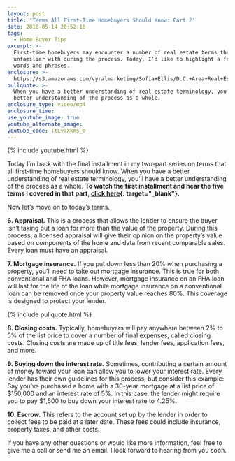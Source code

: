```yaml
---
layout: post
title: 'Terms All First-Time Homebuyers Should Know: Part 2'
date: 2018-05-14 20:52:10
tags:
  - Home Buyer Tips
excerpt: >-
  First-time homebuyers may encounter a number of real estate terms they’re
  unfamiliar with during the process. Today, I’d like to highlight a few common
  words and phrases.
enclosure: >-
  https://s3.amazonaws.com/vyralmarketing/Sofia+Ellis/D.C.+Area+Real+Estate-+5+Things+Part+2.mp4
pullquote: >-
  When you have a better understanding of real estate terminology, you’ll have a
  better understanding of the process as a whole.
enclosure_type: video/mp4
enclosure_time:
use_youtube_image: true
youtube_alternate_image:
youtube_code: ltLvTXkm5_0
---
```


{% include youtube.html %}

Today I’m back with the final installment in my two-part series on terms that all first-time homebuyers should know. When you have a better understanding of real estate terminology, you’ll have a better understanding of the process as a whole. **To watch the first installment and hear the five terms I covered in that part, [click here](https://youtu.be/mz_AjoFQLn0){: target="_blank"}.&nbsp;**

Now let’s move on to today’s terms.&nbsp;

**6. Appraisal.** This is a process that allows the lender to ensure the buyer isn’t taking out a loan for more than the value of the property. During this process, a licensed appraisal will give their opinion on the property’s value based on components of the home and data from recent comparable sales. Every loan must have an appraisal.

**7. Mortgage insurance.** If you put down less than 20% when purchasing a property, you’ll need to take out mortgage insurance. This is true for both conventional and FHA loans. However, mortgage insurance on an FHA loan will last for the life of the loan while mortgage insurance on a conventional loan can be removed once your property value reaches 80%. This coverage is designed to protect your lender.

{% include pullquote.html %}

**8. Closing costs.** Typically, homebuyers will pay anywhere between 2% to 5% of the list price to cover a number of final expenses, called closing costs. Closing costs are made up of title fees, lender fees, application fees, and more.&nbsp;

**9. Buying down the interest rate.** Sometimes, contributing a certain amount of money toward your loan can allow you to lower your interest rate. Every lender has their own guidelines for this process, but consider this example: Say you’ve purchased a home with a 30-year mortgage at a list price of $150,000 and an interest rate of 5%. In this case, the lender might require you to pay $1,500 to buy down your interest rate to 4.25%.&nbsp;

**10. Escrow.** This refers to the account set up by the lender in order to collect fees to be paid at a later date. These fees could include insurance, property taxes, and other costs.

If you have any other questions or would like more information, feel free to give me a call or send me an email. I look forward to hearing from you soon.